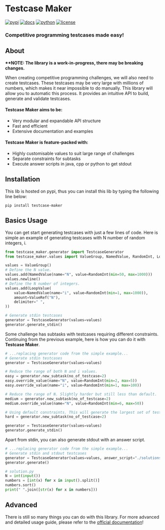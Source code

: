 # Testcase Maker

[![pypi](https://img.shields.io/pypi/v/testcase-maker)](https://pypi.org/project/testcase-maker/)
[![docs](https://img.shields.io/readthedocs/testcase-maker)](https://testcase-maker.readthedocs.io/en/stable/)
[![python](https://img.shields.io/pypi/pyversions/testcase-maker)](https://www.python.org/)
[![license](https://img.shields.io/github/license/benwoo1110/testcase-maker)](https://github.com/benwoo1110/testcase-maker/blob/main/LICENSE)

### Competitive programming testcases made easy!

## About
**\*\*NOTE:  The library is a work-in-progress, there may be breaking changes.**

When creating competitive programming challenges, we will also need to create testcases. These testcases may be very 
large with millions of numbers, which makes it near impossible to do manually. This library will allow you to automatic 
this process. It provides an intuitive API to build, generate and validate testcases. 

#### **Testcase Maker** aims to be:

* Very modular and expandable API structure
* Fast and efficient
* Extensive documentation and examples

#### **Testcase Maker** is feature-packed with:

* Highly customisable values to suit large range of challenges
* Separate constraints for subtasks
* Execute answer scripts in java, cpp or python to get stdout

## Installation
This lib is hosted on pypi, thus you can install this lib by typing the following line below:
```
pip install testcase-maker
```

## Basics Usage
You can get start generating testcases with just a few lines of code. Here is simple an example of generating testcases 
with N number of random integers, i.
```python
from testcase_maker.generator import TestcaseGenerator
from testcase_maker.values import ValueGroup, NamedValue, RandomInt, LoopValue, ValueRef

values = ValueGroup()
# Define the N value.
values.add(NamedValue(name="N", value=RandomInt(min=50, max=1000)))
values.newline()
# Define the N number of integers.
values.add(LoopValue(
    value=NamedValue(name="i", value=RandomInt(min=1, max=1000)),
    amount=ValueRef("N"),
    delimiter=" ",
))

# Generate stdin testcases
generator = TestcaseGenerator(values=values)
generator.generate_stdin()
```

Some challenge has subtasks with testcases requiring different constraints. Continuing from the previous example, here 
is how you can do it with **Testcase Maker**.
```python
# ...replacing generator code from the simple example...
# Generate stdin testcases
generator = TestcaseGenerator(values=values)

# Reduce the range of both N and i values.
easy = generator.new_subtask(no_of_testcase=2)
easy.override_value(name="N", value=RandomInt(min=2, max=5))
easy.override_value(name="i", value=RandomInt(min=1, max=100))

# Reduce the range of N. Slightly harder but still less than default.
medium = generator.new_subtask(no_of_testcase=2)
medium.override_value(name="N", value=RandomInt(min=6, max=50))

# Using default constraints. This will generate the largest set of testcases.
hard = generator.new_subtask(no_of_testcase=2)

generator = TestcaseGenerator(values=values)
generator.generate_stdin()
```

Apart from stdin, you can also generate stdout with an answer script. 
```python
# ...replacing generator code from the simple example...
# Generate stdin and stdout testcases
generator = TestcaseGenerator(values=values, answer_script="./solutions.py")
generator.generate()
```

```python
# solution.py
N = int(input())
numbers = [int(x) for x in input().split()]
numbers.sort()
print(" ".join([str(x) for x in numbers]))
```

## Advanced
There is still so many things you can do with this library. For more advanced and detailed usage guide, please refer to 
the [official documentation](https://testcase-maker.readthedocs.io/en/stable/)!
